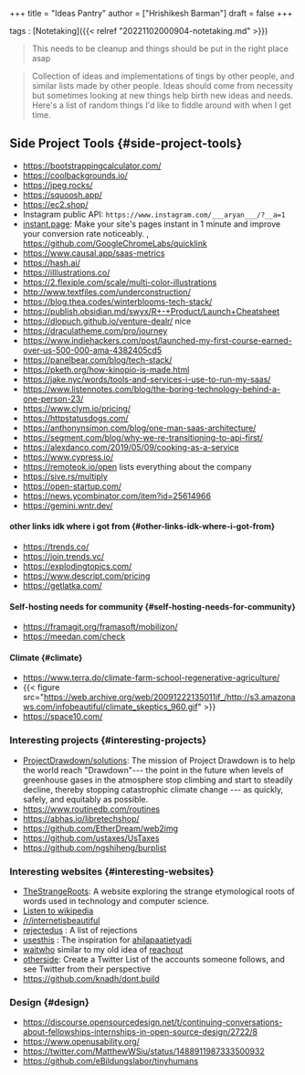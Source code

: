 +++
title = "Ideas Pantry"
author = ["Hrishikesh Barman"]
draft = false
+++

tags
: [Notetaking]({{< relref "20221102000904-notetaking.md" >}})

> This needs to be cleanup and things should be put in the right place asap

<!--quoteend-->

> Collection of ideas and implementations of tings by other people, and similar lists made by other people. Ideas should come from necessity but sometimes looking at new things help birth new ideas and needs. Here's a list of random things I'd like to fiddle around with when I get time.


## Side Project Tools {#side-project-tools}

-   <https://bootstrappingcalculator.com/>
-   <https://coolbackgrounds.io/>
-   <https://jpeg.rocks/>
-   <https://squoosh.app/>
-   <https://ec2.shop/>
-   Instagram public API: `https://www.instagram.com/___aryan___/?__a=1`
-   [instant.page](https://instant.page/): Make your site's pages instant in 1 minute and improve your conversion rate noticeably. , <https://github.com/GoogleChromeLabs/quicklink>
-   <https://www.causal.app/saas-metrics>
-   <https://hash.ai/>
-   <https://illlustrations.co/>
-   <https://2.flexiple.com/scale/multi-color-illustrations>
-   <http://www.textfiles.com/underconstruction/>
-   <https://blog.thea.codes/winterblooms-tech-stack/>
-   <https://publish.obsidian.md/swyx/R+-+Product/Launch+Cheatsheet>
-   <https://dlopuch.github.io/venture-dealr/> nice
-   <https://draculatheme.com/pro/journey>
-   <https://www.indiehackers.com/post/launched-my-first-course-earned-over-us-500-000-ama-4382405cd5>
-   <https://panelbear.com/blog/tech-stack/>
-   <https://pketh.org/how-kinopio-is-made.html>
-   <https://jake.nyc/words/tools-and-services-i-use-to-run-my-saas/>
-   <https://www.listennotes.com/blog/the-boring-technology-behind-a-one-person-23/>
-   <https://www.clym.io/pricing/>
-   <https://httpstatusdogs.com/>
-   <https://anthonynsimon.com/blog/one-man-saas-architecture/>
-   <https://segment.com/blog/why-we-re-transitioning-to-api-first/>
-   <https://alexdanco.com/2019/05/09/cooking-as-a-service>
-   <https://www.cypress.io/>
-   <https://remoteok.io/open> lists everything about the company
-   <https://sive.rs/multiply>
-   <https://open-startup.com/>
-   <https://news.ycombinator.com/item?id=25614966>
-   <https://gemini.wntr.dev/>


#### other links idk where i got from {#other-links-idk-where-i-got-from}

-   <https://trends.co/>
-   <https://join.trends.vc/>
-   <https://explodingtopics.com/>
-   <https://www.descript.com/pricing>
-   <https://getlatka.com/>


#### Self-hosting needs for community {#self-hosting-needs-for-community}

-   <https://framagit.org/framasoft/mobilizon/>
-   <https://meedan.com/check>


#### Climate {#climate}

-   <https://www.terra.do/climate-farm-school-regenerative-agriculture/>
-   {{< figure src="https://web.archive.org/web/20091222135011if_/http://s3.amazonaws.com/infobeautiful/climate_skeptics_960.gif" >}}
-   <https://space10.com/>


### Interesting projects {#interesting-projects}

-   [ProjectDrawdown/solutions](https://github.com/ProjectDrawdown/solutions): The mission of Project Drawdown is to help the world reach "Drawdown"--- the point in the future when levels of greenhouse gases in the atmosphere stop climbing and start to steadily decline, thereby stopping catastrophic climate change --- as quickly, safely, and equitably as possible.
-   <https://www.routinedb.com/routines>
-   <https://abhas.io/libretechshop/>
-   <https://github.com/EtherDream/web2img>
-   <https://github.com/ustaxes/UsTaxes>
-   <https://github.com/ngshiheng/burplist>


### Interesting websites {#interesting-websites}

-   [TheStrangeRoots](https://www.thestrangeroots.com/): A website exploring the strange etymological roots of words used in technology and computer science.
-   [Listen to wikipedia](http://listen.hatnote.com/)
-   [/r/internetisbeautiful](https://www.reddit.com/r/InternetIsBeautiful/)
-   [rejectedus](https://rejected.us/) : A list of rejections
-   [usesthis](https://usesthis.com/) : The inspiration for [ahilapaatietyadi](https://ahilapaati.com/)
-   [waitwho](https://waitwho.is/) similar to my old idea of [reachout](https://github.com/geekodour/reachout)
-   [otherside](https://github.com/0x263b/Otherside): Create a Twitter List of the accounts someone follows, and see Twitter from their perspective
-   <https://github.com/knadh/dont.build>


### Design {#design}

-   <https://discourse.opensourcedesign.net/t/continuing-conversations-about-fellowships-internships-in-open-source-design/2722/8>
-   <https://www.openusability.org/>
-   <https://twitter.com/MatthewWSiu/status/1488911987333500932>
-   <https://github.com/eBildungslabor/tinyhumans>
